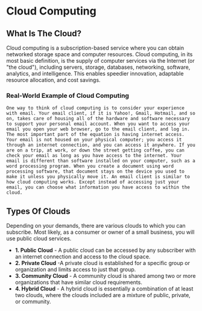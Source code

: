 # Cloud Computing

 ## What Is The Cloud?

Cloud computing is a subscription-based service where you can obtain networked storage space and
computer resources. Cloud computing, in its most basic definition, is the supply of computer services via the Internet (or "the cloud"), including servers, storage, databases, networking, software, analytics, and intelligence. This enables speedier innovation, adaptable resource allocation, and cost savings.

### Real-World Example of Cloud Computing
`One way to think of cloud computing is to consider your experience with
email. Your email client, if it is Yahoo!, Gmail, Hotmail, and so on, takes care of housing all of
the hardware and software necessary to support your personal email account. When you want to
access your email you open your web browser, go to the email client, and log in. The most
important part of the equation is having internet access. Your email is not housed on your
physical computer; you access it through an internet connection, and you can access it anywhere.
If you are on a trip, at work, or down the street getting coffee, you can check your email as long
as you have access to the internet. Your email is different than software installed on your
computer, such as a word processing program. When you create a document using word
processing software, that document stays on the device you used to make it unless you physically
move it. An email client is similar to how cloud computing works. Except instead of accessing
just your email, you can choose what information you have access to within the cloud.`

## Types Of Clouds
Depending on your demands, there are various clouds to which you can subscribe. Most likely, as a consumer or owner of a small business, you will use public cloud services. 

- **1. Public Cloud** - A public cloud can be accessed by any subscriber with an internet connection
and access to the cloud space.
- **2. Private Cloud** -A private cloud is established for a specific group or organization and limits
access to just that group.
- **3. Community Cloud** - A community cloud is shared among two or more organizations that
have similar cloud requirements.
- **4. Hybrid Cloud** - A hybrid cloud is essentially a combination of at least two clouds, where the
clouds included are a mixture of public, private, or community. 



